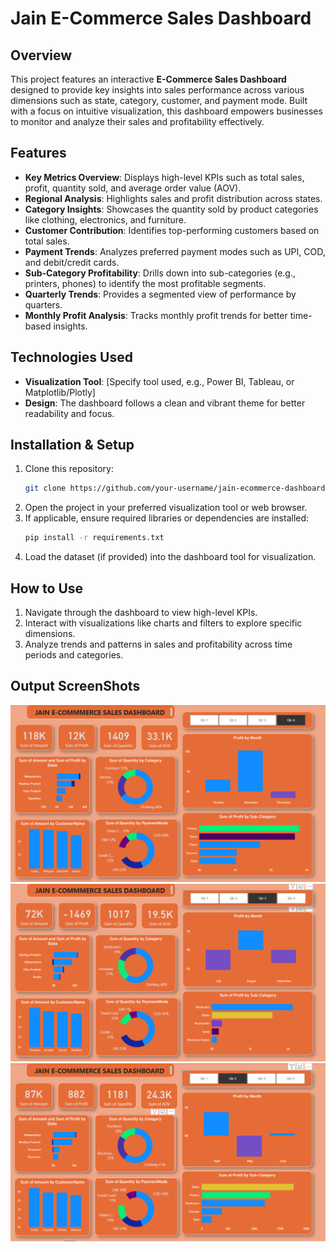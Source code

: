 
# Jain E-Commerce Sales Dashboard

## Overview

This project features an interactive **E-Commerce Sales Dashboard** designed to provide key insights into sales performance across various dimensions such as state, category, customer, and payment mode. Built with a focus on intuitive visualization, this dashboard empowers businesses to monitor and analyze their sales and profitability effectively.


## Features

- **Key Metrics Overview**: Displays high-level KPIs such as total sales, profit, quantity sold, and average order value (AOV).
- **Regional Analysis**: Highlights sales and profit distribution across states.
- **Category Insights**: Showcases the quantity sold by product categories like clothing, electronics, and furniture.
- **Customer Contribution**: Identifies top-performing customers based on total sales.
- **Payment Trends**: Analyzes preferred payment modes such as UPI, COD, and debit/credit cards.
- **Sub-Category Profitability**: Drills down into sub-categories (e.g., printers, phones) to identify the most profitable segments.
- **Quarterly Trends**: Provides a segmented view of performance by quarters.
- **Monthly Profit Analysis**: Tracks monthly profit trends for better time-based insights.

## Technologies Used

- **Visualization Tool**: [Specify tool used, e.g., Power BI, Tableau, or Matplotlib/Plotly]
- **Design**: The dashboard follows a clean and vibrant theme for better readability and focus.

## Installation & Setup

1. Clone this repository:
   ```bash
   git clone https://github.com/your-username/jain-ecommerce-dashboard.git
   ```
2. Open the project in your preferred visualization tool or web browser.
3. If applicable, ensure required libraries or dependencies are installed:
   ```bash
   pip install -r requirements.txt
   ```
4. Load the dataset (if provided) into the dashboard tool for visualization.

## How to Use

1. Navigate through the dashboard to view high-level KPIs.
2. Interact with visualizations like charts and filters to explore specific dimensions.
3. Analyze trends and patterns in sales and profitability across time periods and categories.

## Output ScreenShots

<img src="1.png"/><br/>
<img src="2.png"/><br/>
<img src="3.png"/><br/>




